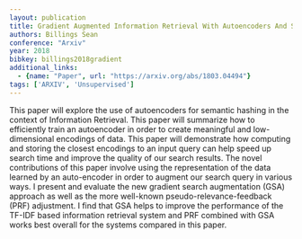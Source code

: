 ```yaml
---
layout: publication
title: Gradient Augmented Information Retrieval With Autoencoders And Semantic Hashing
authors: Billings Sean
conference: "Arxiv"
year: 2018
bibkey: billings2018gradient
additional_links:
  - {name: "Paper", url: "https://arxiv.org/abs/1803.04494"}
tags: ['ARXIV', 'Unsupervised']
---
```

This paper will explore the use of autoencoders for semantic hashing in the context of Information Retrieval. This paper will summarize how to efficiently train an autoencoder in order to create meaningful and low-dimensional encodings of data. This paper will demonstrate how computing and storing the closest encodings to an input query can help speed up search time and improve the quality of our search results. The novel contributions of this paper involve using the representation of the data learned by an auto-encoder in order to augment our search query in various ways. I present and evaluate the new gradient search augmentation (GSA) approach as well as the more well-known pseudo-relevance-feedback (PRF) adjustment. I find that GSA helps to improve the performance of the TF-IDF based information retrieval system and PRF combined with GSA works best overall for the systems compared in this paper.
